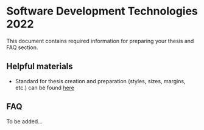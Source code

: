 # Software Development Technologies 2022

This document contains required information for preparing your thesis and FAQ section.

## Helpful materials

- Standard for thesis creation and preparation (styles, sizes, margins, etc.) can be found [here](paperwork_standard)

[paperwork_standard]: <.\Knowledge base\Coursework\Department standard for document preparation in studying process.pdf>

## FAQ

To be added...